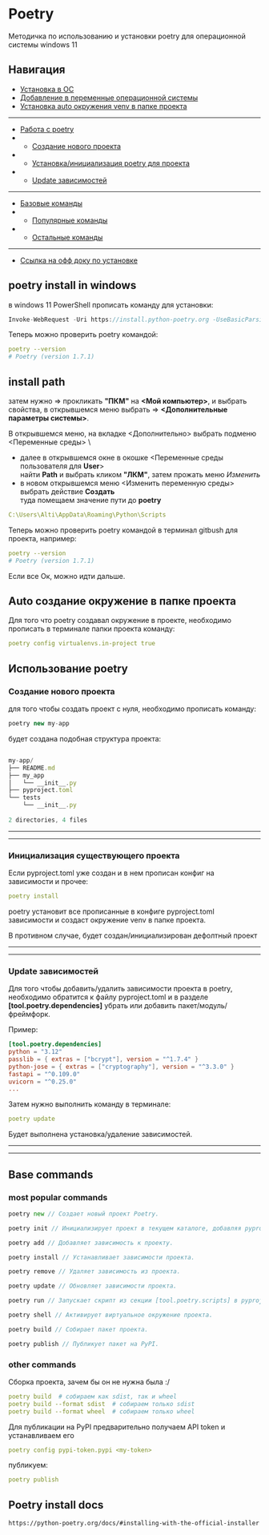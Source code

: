 # Poetry

Методичка по использованию и установки poetry для операционной системы windows 11

## Навигация

- [Установка в ОС](#poetry-install-in-windows)
- [Добавление в переменные операционной системы](#install-path)
- [Установка auto окружения venv в папке проекта](#auto-создание-окружение-в-папке-проекта)

***

- [Работа с poetry](#использование-poetry)
- - [Создание нового проекта](#создание-нового-проекта)
- - [Установка/инициализация poetry для проекта](#инициализация-существующего-проекта)
- - [Update зависимостей](#update-зависимостей)

***

- [Базовые команды](#base-commands)
- - [Популярные команды](#most-popular-commands)
- - [Остальные команды](#other-commands)

***

- [Ссылка на офф доку по установке](#poetry-install-docs)

## poetry install in windows

в windows 11 PowerShell прописать команду для установки:

```rust
Invoke-WebRequest -Uri https://install.python-poetry.org -UseBasicParsing).Content | py -
```

Теперь можно проверить poetry командой:

```yaml
poetry --version
# Poetry (version 1.7.1)
```

## install path

затем нужно => прокликать **"ПКМ"** на **<Мой компьютер>**, и выбрать свойства, в открывшемся меню выбрать => **<Дополнительные параметры системы>**.

В открывшемся меню, на вкладке <Дополнительно> выбрать подменю <Переменные среды> \

- далее в открывшемся окне в окошке <Переменные среды пользователя для **User**> \
найти **Path** и выбрать кликом **"ЛКМ"**, затем прожать меню *Изменить*
- в новом открывшемся меню <Изменить переменную среды> выбрать действие **Создать** \
туда помещаем значение пути до **poetry**

```yaml
C:\Users\Alti\AppData\Roaming\Python\Scripts
```

Теперь можно проверить poetry командой в терминал gitbush для проекта, например:

```yaml
poetry --version
# Poetry (version 1.7.1)
```

Если все Ок, можно идти дальше.

## Auto создание окружение в папке проекта

Для того что poetry создавал окружение в проекте, необходимо прописать в терминале папки проекта команду:

```yaml
poetry config virtualenvs.in-project true
```

## Использование poetry

### Создание нового проекта

для того чтобы создать проект с нуля, необходимо прописать команду:

```javascript
poetry new my-app
```

будет создана подобная структура проекта:

```javascript

my-app/
├── README.md
├── my_app
│   └── __init__.py
├── pyproject.toml
└── tests
    └── __init__.py
 
2 directories, 4 files
```

***
***

### Инициализация существующего проекта

Если pyproject.toml уже создан и в нем прописан конфиг на зависимости и прочее:

```yaml
poetry install
```

poetry установит все прописанные в конфиге pyproject.toml зависимости и создаст окружение venv в папке проекта.

В противном случае, будет создан/инициализирован дефолтный проект

***
***

### Update зависимостей

Для того чтобы добавить/удалить зависимости проекта в poetry, необходимо обратится к файлу pyproject.toml и в разделе **[tool.poetry.dependencies]** убрать или добавить пакет/модуль/фреймфорк.

Пример:

```toml
[tool.poetry.dependencies]
python = "3.12"
passlib = { extras = ["bcrypt"], version = "^1.7.4" }
python-jose = { extras = ["cryptography"], version = "^3.3.0" }
fastapi = "^0.109.0"
uvicorn = "^0.25.0"
...
```

Затем нужно выполнить команду в терминале:

```yaml
poetry update
```

Будет выполнена установка/удаление зависимостей.

***
***

## Base commands

### most popular commands

```go
poetry new // Создает новый проект Poetry.

poetry init // Инициализирует проект в текущем каталоге, добавляя pyproject.toml.

poetry add // Добавляет зависимость к проекту.

poetry install // Устанавливает зависимости проекта.

poetry remove // Удаляет зависимость из проекта.

poetry update // Обновляет зависимости проекта.

poetry run // Запускает скрипт из секции [tool.poetry.scripts] в pyproject.toml.

poetry shell // Активирует виртуальное окружение проекта.

poetry build // Собирает пакет проекта.

poetry publish // Публикует пакет на PyPI.
```

### other commands

Сборка проекта, зачем бы он не нужна была :/

```yaml
poetry build  # собираем как sdist, так и wheel
poetry build --format sdist  # собираем только sdist
poetry build --format wheel  # собираем только wheel
```

Для публикации на PyPI предварительно получаем API token и устанавливаем его

```yaml
poetry config pypi-token.pypi <my-token>
```

публикуем:

```yaml
poetry publish
```

## Poetry install docs

```bash
https://python-poetry.org/docs/#installing-with-the-official-installer
```
